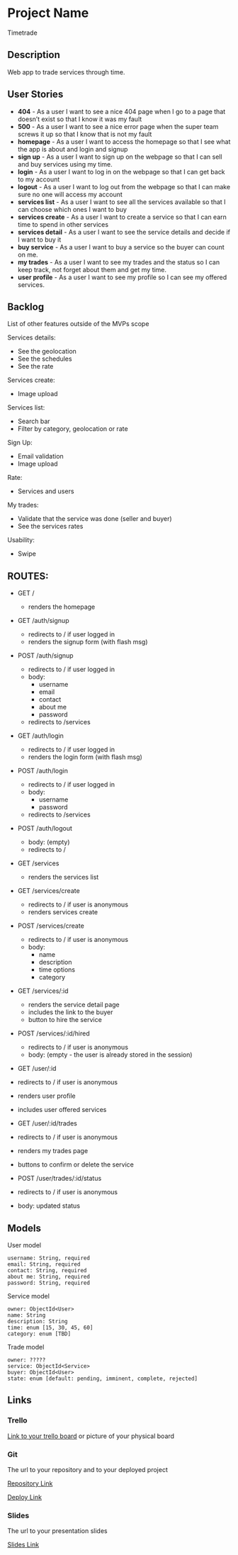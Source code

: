 # Project Name
Timetrade

## Description
Web app to trade services through time.


## User Stories

- **404** - As a user I want to see a nice 404 page when I go to a page that doesn’t exist so that I know it was my fault 
- **500** - As a user I want to see a nice error page when the super team screws it up so that I know that is not my fault
- **homepage** - As a user I want to access the homepage so that I see what the app is about and login and signup
- **sign up** - As a user I want to sign up on the webpage so that I can sell and buy services using my time.
- **login** - As a user I want to log in on the webpage so that I can get back to my account
- **logout** - As a user I want to log out from the webpage so that I can make sure no one will access my account 
- **services list** - As a user I want to see all the services available so that I can choose which ones I want to buy
- **services create** - As a user I want to create a service so that I can earn time to spend in other services
- **services detail** - As a user I want to see the service details and decide if I want to buy it 
- **buy service** - As a user I want to buy a service so the buyer can count on me.
- **my trades** - As a user I want to see my trades and the status so I can keep track, not forget about them and get my time.
- **user profile** - As a user I want to see my profile so I can see my offered services. 

## Backlog

List of other features outside of the MVPs scope

Services details:
- See the geolocation
- See the schedules
- See the rate

Services create:
- Image upload

Services list:
- Search bar
- Filter by category, geolocation or rate

Sign Up:
- Email validation 
- Image upload

Rate:
- Services and users

My trades:
- Validate that the service was done (seller and buyer)
- See the services rates

Usability:
- Swipe


## ROUTES:

- GET / 
  - renders the homepage
- GET /auth/signup
  - redirects to / if user logged in
  - renders the signup form (with flash msg)
- POST /auth/signup
  - redirects to / if user logged in
  - body:
    - username
    - email
    - contact
    - about me
    - password
  - redirects to /services
- GET /auth/login
  - redirects to / if user logged in
  - renders the login form (with flash msg)
- POST /auth/login
  - redirects to / if user logged in
  - body:
    - username
    - password
  - redirects to /services
- POST /auth/logout
  - body: (empty)
  - redirects to /

- GET /services
  - renders the services list
- GET /services/create
  - redirects to / if user is anonymous
  - renders services create
- POST /services/create 
  - redirects to / if user is anonymous
  - body: 
    - name
    - description 
    - time options
    - category
- GET /services/:id
  - renders the service detail page
  - includes the link to the buyer
  - button to hire the service
- POST /services/:id/hired 
  - redirects to / if user is anonymous
  - body: (empty - the user is already stored in the session)
- GET /user/:id
 - redirects to / if user is anonymous
 - renders user profile
 - includes user offered services
- GET /user/:id/trades
 - redirects to / if user is anonymous
 - renders my trades page
 - buttons to confirm or delete the service
- POST /user/trades/:id/status
 - redirects to / if user is anonymous
 - body: updated status
 

## Models

User model
 
```
username: String, required
email: String, required
contact: String, required
about me: String, required
password: String, required

```

Service model

```
owner: ObjectId<User>
name: String
description: String
time: enum [15, 30, 45, 60]
category: enum [TBD]
``` 

Trade model
``` 
owner: ?????
service: ObjectId<Service> 
buyer: ObjectId<User>
state: enum [default: pending, imminent, complete, rejected]
``` 


## Links

### Trello

[Link to your trello board](https://trello.com/b/845cuqR7/timetrade) or picture of your physical board

### Git

The url to your repository and to your deployed project

[Repository Link](https://github.com/Caroline-GMR/timetrade)

[Deploy Link](http://heroku.com)

### Slides

The url to your presentation slides

[Slides Link](http://slides.com)
